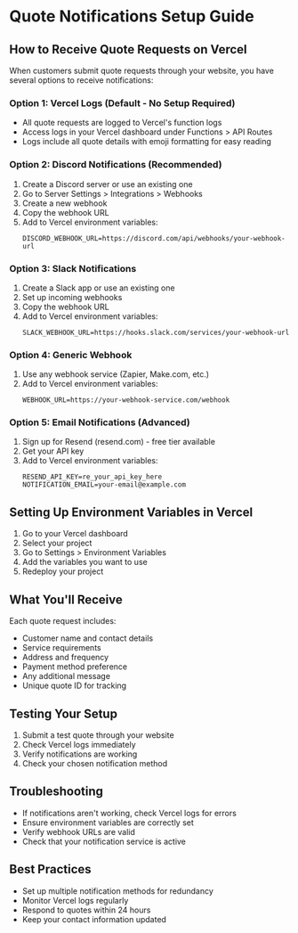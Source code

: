 # Quote Notifications Setup Guide

## How to Receive Quote Requests on Vercel

When customers submit quote requests through your website, you have several options to receive notifications:

### Option 1: Vercel Logs (Default - No Setup Required)
- All quote requests are logged to Vercel's function logs
- Access logs in your Vercel dashboard under Functions > API Routes
- Logs include all quote details with emoji formatting for easy reading

### Option 2: Discord Notifications (Recommended)
1. Create a Discord server or use an existing one
2. Go to Server Settings > Integrations > Webhooks
3. Create a new webhook
4. Copy the webhook URL
5. Add to Vercel environment variables:
   ```
   DISCORD_WEBHOOK_URL=https://discord.com/api/webhooks/your-webhook-url
   ```

### Option 3: Slack Notifications
1. Create a Slack app or use an existing one
2. Set up incoming webhooks
3. Copy the webhook URL
4. Add to Vercel environment variables:
   ```
   SLACK_WEBHOOK_URL=https://hooks.slack.com/services/your-webhook-url
   ```

### Option 4: Generic Webhook
1. Use any webhook service (Zapier, Make.com, etc.)
2. Add to Vercel environment variables:
   ```
   WEBHOOK_URL=https://your-webhook-service.com/webhook
   ```

### Option 5: Email Notifications (Advanced)
1. Sign up for Resend (resend.com) - free tier available
2. Get your API key
3. Add to Vercel environment variables:
   ```
   RESEND_API_KEY=re_your_api_key_here
   NOTIFICATION_EMAIL=your-email@example.com
   ```

## Setting Up Environment Variables in Vercel

1. Go to your Vercel dashboard
2. Select your project
3. Go to Settings > Environment Variables
4. Add the variables you want to use
5. Redeploy your project

## What You'll Receive

Each quote request includes:
- Customer name and contact details
- Service requirements
- Address and frequency
- Payment method preference
- Any additional message
- Unique quote ID for tracking

## Testing Your Setup

1. Submit a test quote through your website
2. Check Vercel logs immediately
3. Verify notifications are working
4. Check your chosen notification method

## Troubleshooting

- If notifications aren't working, check Vercel logs for errors
- Ensure environment variables are correctly set
- Verify webhook URLs are valid
- Check that your notification service is active

## Best Practices

- Set up multiple notification methods for redundancy
- Monitor Vercel logs regularly
- Respond to quotes within 24 hours
- Keep your contact information updated
